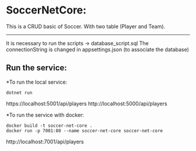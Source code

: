 # SoccerNetCore:
This is a CRUD basic of Soccer. With two table (Player and Team).
__________________________________________________________________

It is necessary to run the scripts -> database_script.sql
The connectionString is changed in appsettings.json (to associate the database)

## Run the service:
*To run the local service:

```
dotnet run
``` 
https://localhost:5001/api/players
http://localhost:5000/api/players

*To run the service with docker:

```
docker build -t soccer-net-core .
docker run -p 7001:80 --name soccer-net-core soccer-net-core
```
http://localhost:7001/api/players
